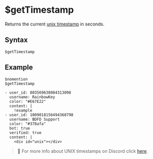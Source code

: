 # $getTimestamp
Returns the current [unix timestamp](https://www.unixtimestamp.com/) in seconds.

## Syntax
```
$getTimestamp
```

## Example
```
$nomention
$getTimestamp
```

```discord yaml
- user_id: 803569638084313098
  username: RainbowKey
  color: "#E67E22"
  content: |
    !example 
- user_id: 1009018156494368798
  username: BDFD Support
  color: "#378afa"
  bot: true
  verified: true
  content: |
    <div id="unix"></div>
```


> 📄 For more info about UNIX timestamps on Discord click [here](../resources/discordTimestamps.md).

<script src="../theme/livetime.js"></script>
